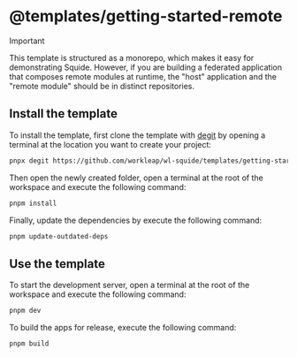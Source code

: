 # @templates/getting-started-remote

> [!IMPORTANT]  
> This template is structured as a monorepo, which makes it easy for demonstrating Squide. However, if you are building a federated application that composes remote modules at runtime, the "host" application and the "remote module" should be in distinct repositories.

## Install the template

To install the template, first clone the template with [degit](https://github.com/Rich-Harris/degit) by opening a terminal at the location you want to create your project:

```bash
pnpx degit https://github.com/workleap/wl-squide/templates/getting-started-remote
```

Then open the newly created folder, open a terminal at the root of the workspace and execute the following command:

```bash
pnpm install
```

Finally, update the dependencies by execute the following command:

```bash
pnpm update-outdated-deps
```

## Use the template

To start the development server, open a terminal at the root of the workspace and execute the following command:

```bash
pnpm dev
```

To build the apps for release, execute the following command:

```bash
pnpm build
```
